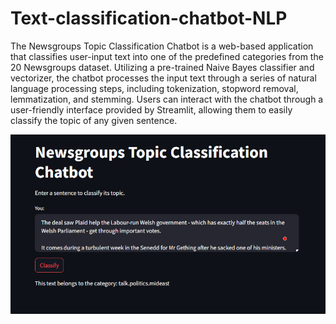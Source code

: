 # Text-classification-chatbot-NLP



The Newsgroups Topic Classification Chatbot is a web-based application that classifies user-input text into one of the predefined categories from the 20 Newsgroups dataset. Utilizing a pre-trained Naive Bayes classifier and vectorizer, the chatbot processes the input text through a series of natural language processing steps, including tokenization, stopword removal, lemmatization, and stemming. Users can interact with the chatbot through a user-friendly interface provided by Streamlit, allowing them to easily classify the topic of any given sentence.


![alt text](image.png)